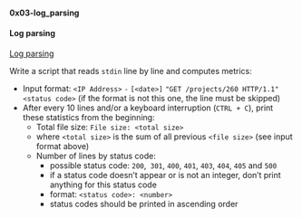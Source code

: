 #### 0x03-log_parsing

#### <strong>Log parsing</strong>

[Log parsing](0-stats.py)

Write a script that reads `stdin` line by line and computes metrics:

- Input format: `<IP Address>` `-` `[<date>]` `"GET /projects/260 HTTP/1.1" <status code>` <file size> (if the format is not this one, the line must be skipped)
- After every 10 lines and/or a keyboard interruption (`CTRL + C`), print these statistics from the beginning:
    - Total file size: `File size: <total size>`
    - where `<total size>` is the sum of all previous `<file size>` (see input format above)
    - Number of lines by status code:
        - possible status code: `200`,` 301`, `400`, `401`, `403`, `404`, `405` and `500`
        - if a status code doesn’t appear or is not an integer, don’t print anything for this status code
        - format: `<status code>: <number>`
        - status codes should be printed in ascending order